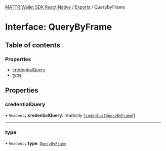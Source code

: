 [MATTR Wallet SDK React Native](../README.md) / [Exports](../modules.md) / QueryByFrame

# Interface: QueryByFrame

## Table of contents

### Properties

- [credentialQuery](QueryByFrame.md#credentialquery)
- [type](QueryByFrame.md#type)

## Properties

### credentialQuery

• `Readonly` **credentialQuery**: readonly [`CredentialQueryByFrame`](CredentialQueryByFrame.md)[]

___

### type

• `Readonly` **type**: [`QueryByFrame`](../enums/QueryType.md#querybyframe)
